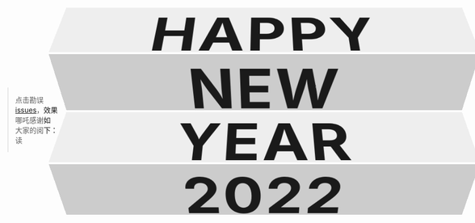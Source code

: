 > 点击勘误[issues](https://github.com/webVueBlog/learn-web/issues)，哪吒感谢大家的阅读

效果如下：

<div class="container">
  <div>
    <span>Happy</span>
    <span>Wish</span>
  </div>
    <div>
    <span>New</span>
    <span>You</span>
  </div>
  <footer>
      <div>
    <span>Year</span>
    <span>Luck</span>
  </div> 
  <div>
    <span>2022</span>
    <span>Tomorrow</span>
  </div>
  </footer>
</div>
<style>
:root {
  font-size: 20px;
  font-family: Times New Roman;
}
body {
  min-height: 100vh;
  display: flex;
  justify-content: center;
  align-items: center;
}
.container {
  perspective: 35rem;
}
.container footer {
  perspective: 35rem;
  transform: translateY(-1.4rem);
}
.container div {
  font-size: 6rem;
  height: 6rem;
  overflow: hidden;
  text-transform: uppercase;
}
.container div>span {
  display: block;
  height: 6rem;
  padding: 0 1rem;
  font-weight: bold;
  letter-spacing: .2rem;
  text-align: center;
  transition: .3s;
}
.container:hover div>span {
  transform: translateY(-100%);
}
.container div:nth-child(odd) {
  background-color: #eee;
  transform: rotateX(30deg);
}
.container div:nth-child(even) {
  background-color: #ccc;
  transform: translateY(-.6rem) rotateX(-30deg);
}
</style>





